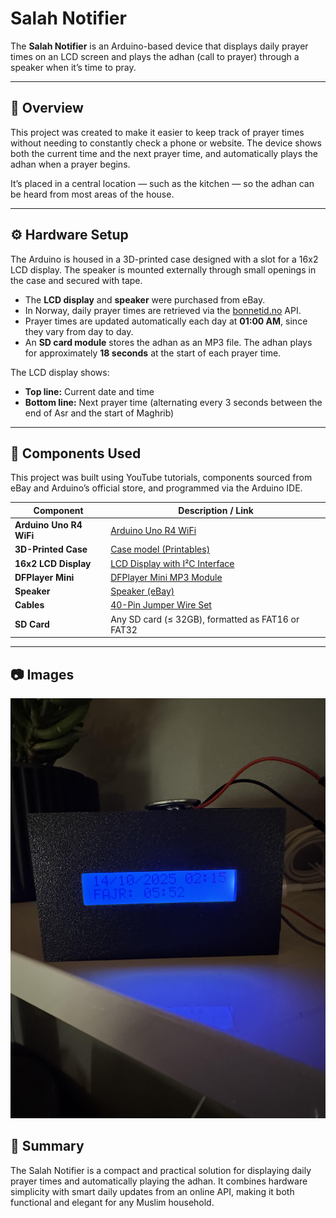 # Salah Notifier

The **Salah Notifier** is an Arduino-based device that displays daily prayer times on an LCD screen and plays the adhan (call to prayer) through a speaker when it’s time to pray.

---

## 📖 Overview

This project was created to make it easier to keep track of prayer times without needing to constantly check a phone or website. The device shows both the current time and the next prayer time, and automatically plays the adhan when a prayer begins.  

It’s placed in a central location — such as the kitchen — so the adhan can be heard from most areas of the house.

---

## ⚙️ Hardware Setup

The Arduino is housed in a 3D-printed case designed with a slot for a 16x2 LCD display. The speaker is mounted externally through small openings in the case and secured with tape.

- The **LCD display** and **speaker** were purchased from eBay.  
- In Norway, daily prayer times are retrieved via the [bonnetid.no](https://bonnetid.no) API.  
- Prayer times are updated automatically each day at **01:00 AM**, since they vary from day to day.  
- An **SD card module** stores the adhan as an MP3 file. The adhan plays for approximately **18 seconds** at the start of each prayer time.

The LCD display shows:
- **Top line:** Current date and time  
- **Bottom line:** Next prayer time (alternating every 3 seconds between the end of Asr and the start of Maghrib)

---

## 🧰 Components Used

This project was built using YouTube tutorials, components sourced from eBay and Arduino’s official store, and programmed via the Arduino IDE.

| Component | Description / Link |
|------------|--------------------|
| **Arduino Uno R4 WiFi** | [Arduino Uno R4 WiFi](https://store.arduino.cc/products/uno-r4-wifi) |
| **3D-Printed Case** | [Case model (Printables)](https://www.printables.com/model/40047-case-for-arduino-uno-lcd16x2-with-i2c) |
| **16x2 LCD Display** | [LCD Display with I²C Interface](https://store.arduino.cc/products/16x2-lcd-display-with-i-c-interface?queryID=undefined) |
| **DFPlayer Mini** | [DFPlayer Mini MP3 Module](https://store.arduino.cc/products/dfplayer-a-mini-mp3-player?queryID=undefined) |
| **Speaker** | [Speaker (eBay)](https://www.ebay.com/itm/316067196883?_trksid=p3959035.c101544.m1851&itmprp=cksum%3A31606719688384e5456b2dba41bdad987fc7d9e4dbc6%7Cenc%3AAQAKAAABoG96wQ16jds4VFcrhy1F3d4mbwZUJI9Fs%252BgdXYAHIzlX2e3YaNh7x%252BEnKA3G%252BCqSl1Xn4McfcWFK1GytmS2qxJ87mtE8Gm3iR1Ja4WBwh0hNHJrJx3Ki5mp04ow4CO7lP%252BooCybZDDU%252BbbSwmg7CbTin%252BBzBzbCYVnbjvyQAHu6--HI4MB7SvJl5IJqlyvomgoLMlgT6qAJzX0SANJhty2ej%252FUQIYJeXjT6AN0q2%252F9zKIdxQpZRnXYG06tdzPkX8My2cJLxMMdcpT4qbLeV9IcqD9IokRuftLgOKrLxFLadVPpZ54rhG9VlPQkNJf8RlwrPbp1TCKL0k3RI%252F81c4q%252Fa9uVMFOXwGTED1yTXzZK7SLSvRbUf4zfOVTpt%252B1tANDC2dw%252FHug9AORnNnQKyWBqSSoJESwhTX6Zhbkxz6%252BEIvP1sMoNV4Fn5ZNmZN0g8BCl2Mty4LLG30E486yvSyy9lPC9vTTMmfWoGbozQdmJpiAIvz5rWl%252BuXkapYjyd7f2NwEqBHD8yfvzYsndPWOYebr--x6juU--DqzX31erdOM%7Campid%3APL_CLK%7Cclp%3A3959035&itmmeta=01K7FR9RNY1BHWY3DB0S5NY69H) |
| **Cables** | [40-Pin Jumper Wire Set](https://store.arduino.cc/products/40-colored-male-female-jumper-wires?queryID=766a826bebf1152b10588fac8a68a7a8) |
| **SD Card** | Any SD card (≤ 32GB), formatted as FAT16 or FAT32 |

---

## :camera: Images

![Front of device](https://github.com/Hvaheterdu/salah-notifier/blob/main/docs/images/device_front.jpg)

## 🕋 Summary

The Salah Notifier is a compact and practical solution for displaying daily prayer times and automatically playing the adhan. It combines hardware simplicity with smart daily updates from an online API, making it both functional and elegant for any Muslim household.
